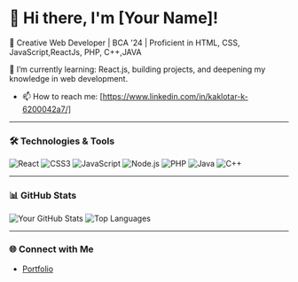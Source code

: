 # 👋 Hi there, I'm [Your Name]!

🌟 Creative Web Developer | BCA '24 | Proficient in HTML, CSS, JavaScript,ReactJs, PHP, C++,JAVA

🌱 I’m currently learning: React.js, building projects, and deepening my knowledge in web development.
- 📫 How to reach me: [https://www.linkedin.com/in/kaklotar-k-6200042a7/]

---

### 🛠️ Technologies & Tools

![React](https://img.shields.io/badge/-React-61DAFB?style=flat&logo=react&logoColor=white)
![CSS3](https://img.shields.io/badge/-CSS3-1572B6?style=flat&logo=css3&logoColor=white)
![JavaScript](https://img.shields.io/badge/-JavaScript-F7DF1E?style=flat&logo=javascript&logoColor=black)
![Node.js](https://img.shields.io/badge/-Node.js-339933?style=flat&logo=node.js&logoColor=white)
![PHP](https://img.shields.io/badge/-PHP-777BB4?style=flat&logo=php&logoColor=white)
![Java](https://img.shields.io/badge/-Java-007396?style=flat&logo=java&logoColor=white)
![C++](https://img.shields.io/badge/-C++-00599C?style=flat&logo=c%2B%2B&logoColor=white)

---

### 📊 GitHub Stats

![Your GitHub Stats](https://github-readme-stats.vercel.app/api?username=YourUsername&show_icons=true&theme=radical)
![Top Languages](https://github-readme-stats.vercel.app/api/top-langs/?username=YourUsername&layout=compact&theme=radical)

---

### 🌐 Connect with Me
- [Portfolio]([https://yourportfolio.com](https://krupa2205.github.io/))
